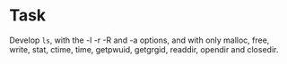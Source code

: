 # Task
Develop `ls`, with the -l -r -R and -a options, and
with only malloc, free, write, stat, ctime, time, getpwuid, getgrgid,
readdir, opendir and closedir.
